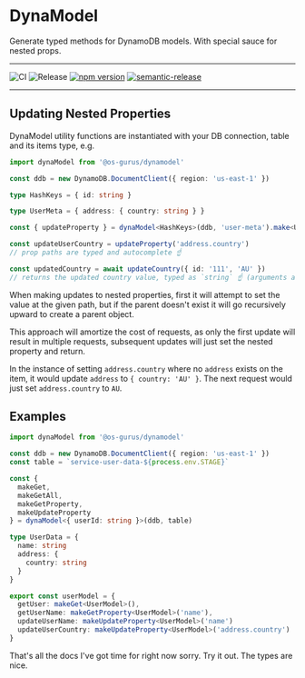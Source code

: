 # DynaModel

Generate typed methods for DynamoDB models. With special sauce for nested props.

---

![CI](https://github.com/OS-Gurus/dynamodel/actions/workflows/push.yml/badge.svg)
![Release](https://github.com/OS-Gurus/dynamodel/actions/workflows/merge.yml/badge.svg)
[![npm version](https://badge.fury.io/js/%40os-gurus%2Fdynamodel.svg)](https://badge.fury.io/js/%40os-gurus%2Fdynamodel)
[![semantic-release](https://img.shields.io/badge/%20%20%F0%9F%93%A6%F0%9F%9A%80-semantic--release-e10079.svg)](https://github.com/semantic-release/semantic-release)

---

## Updating Nested Properties

DynaModel utility functions are instantiated with your DB connection, table and its items type, e.g.

```ts
import dynaModel from '@os-gurus/dynamodel'

const ddb = new DynamoDB.DocumentClient({ region: 'us-east-1' })

type HashKeys = { id: string }

type UserMeta = { address: { country: string } }

const { updateProperty } = dynaModel<HashKeys>(ddb, 'user-meta').make<UserMeta>()

const updateUserCountry = updateProperty('address.country')
// prop paths are typed and autocomplete ☝️

const updatedCountry = await updateCountry({ id: '111', 'AU' })
// returns the updated country value, typed as `string` ☝️ (arguments are also typed)
```

When making updates to nested properties, first it will attempt to set the value at the given path,
but if the parent doesn't exist it will go recursively upward to create a parent object.

This approach will amortize the cost of requests, as only the first update will result in multiple
requests, subsequent updates will just set the nested property and return.

In the instance of setting `address.country` where no `address` exists on the item, it would update
`address` to `{ country: 'AU' }`. The next request would just set `address.country` to `AU`.

## Examples

```ts
import dynaModel from '@os-gurus/dynamodel'

const ddb = new DynamoDB.DocumentClient({ region: 'us-east-1' })
const table = `service-user-data-${process.env.STAGE}`

const {
  makeGet,
  makeGetAll,
  makeGetProperty,
  makeUpdateProperty
} = dynaModel<{ userId: string }>(ddb, table)

type UserData = {
  name: string
  address: {
    country: string
  }
}

export const userModel = {
  getUser: makeGet<UserModel>(),
  getUserName: makeGetProperty<UserModel>('name'),
  updateUserName: makeUpdateProperty<UserModel>('name')
  updateUserCountry: makeUpdateProperty<UserModel>('address.country')
}
```

That's all the docs I've got time for right now sorry. Try it out. The types are nice.
